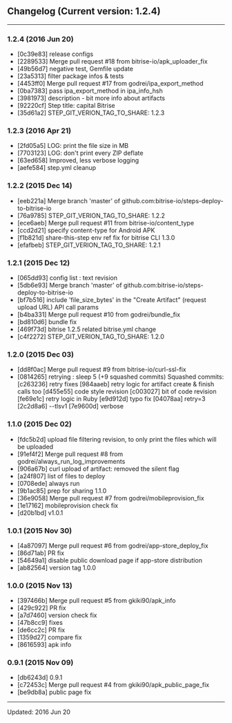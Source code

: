 ## Changelog (Current version: 1.2.4)

-----------------

### 1.2.4 (2016 Jun 20)

* [0c39e83] release configs
* [2289533] Merge pull request #18 from bitrise-io/apk_uploader_fix
* [49b56d7] negative test, Gemfile update
* [23a5313] filter package infos & tests
* [4453ff0] Merge pull request #17 from godrei/ipa_export_method
* [0ba7383] pass ipa_export_method in ipa_info_hsh
* [3981973] description - bit more info about artifacts
* [92220cf] Step title: capital Bitrise
* [35d61a2] STEP_GIT_VERION_TAG_TO_SHARE: 1.2.3

### 1.2.3 (2016 Apr 21)

* [2fd05a5] LOG: print the file size in MB
* [7703123] LOG: don't print every ZIP deflate
* [63ed658] Improved, less verbose logging
* [aefe584] step.yml cleanup

### 1.2.2 (2015 Dec 14)

* [eeb221a] Merge branch 'master' of github.com:bitrise-io/steps-deploy-to-bitrise-io
* [76a9785] STEP_GIT_VERION_TAG_TO_SHARE: 1.2.2
* [ece6aeb] Merge pull request #11 from bitrise-io/content_type
* [ccd2d21] specify content-type for Android APK
* [f1b821d] share-this-step env ref fix for bitrise CLI 1.3.0
* [efafbeb] STEP_GIT_VERION_TAG_TO_SHARE: 1.2.1

### 1.2.1 (2015 Dec 12)

* [065dd93] config list : text revision
* [5db6e93] Merge branch 'master' of github.com:bitrise-io/steps-deploy-to-bitrise-io
* [bf7b516] include 'file_size_bytes' in the "Create Artifact" (request upload URL) API call params
* [b4ba331] Merge pull request #10 from godrei/bundle_fix
* [bd810d6] bundle fix
* [469f73d] bitrise 1.2.5 related bitrise.yml change
* [c4f2272] STEP_GIT_VERION_TAG_TO_SHARE: 1.2.0

### 1.2.0 (2015 Dec 03)

* [dd8f0ac] Merge pull request #9 from bitrise-io/curl-ssl-fix
* [0814265] retrying : sleep 5 (+9 squashed commits) Squashed commits: [c263236] retry fixes [984aaeb] retry logic for artifact create & finish calls too [d455e55] code style revision [c003027] bit of code revision [fe69e1c] retry logic in Ruby [e9d912d] typo fix [04078aa] retry=3 [2c2d8a6] --tlsv1 [7e9600d] verbose

### 1.1.0 (2015 Dec 02)

* [fdc5b2d] upload file filtering revision, to only print the files which will be uploaded
* [91ef4f2] Merge pull request #8 from godrei/always_run_log_improvements
* [906a67b] curl upload of artifact: removed the silent flag
* [a24f807] list of files to deploy
* [0708ede] always run
* [9b1ac85] prep for sharing 1.1.0
* [36e9058] Merge pull request #7 from godrei/mobileprovision_fix
* [1e17162] mobileprovision check fix
* [d20b1bd] v1.0.1

### 1.0.1 (2015 Nov 30)

* [4a87097] Merge pull request #6 from godrei/app-store_deploy_fix
* [86d71ab] PR fix
* [54649a1] disable public download page if app-store distribution
* [ab82564] version tag 1.0.0

### 1.0.0 (2015 Nov 13)

* [397466b] Merge pull request #5 from gkiki90/apk_info
* [429c922] PR fix
* [a7d7460] version check fix
* [47b8cc9] fixes
* [de6cc2c] PR fix
* [1359d27] compare fix
* [8616593] apk info

### 0.9.1 (2015 Nov 09)

* [db6243d] 0.9.1
* [c72453c] Merge pull request #4 from gkiki90/apk_public_page_fix
* [be9db8a] public page fix

-----------------

Updated: 2016 Jun 20